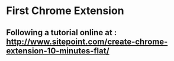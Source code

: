 # First Chrome Extension

## Following a tutorial online at : http://www.sitepoint.com/create-chrome-extension-10-minutes-flat/
